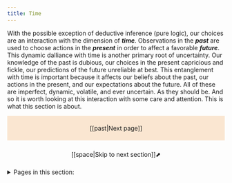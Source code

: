 ```yaml
---
title: Time
---
```

With the possible exception of deductive inference (pure logic), our choices are an interaction with the dimension of ***time***. Observations in the ***past*** are used to choose actions in the ***present*** in order to affect a favorable ***future***. This dynamic dalliance with time is another primary root of uncertainty. Our knowledge of the past is dubious, our choices in the present capricious and fickle, our predictions of the future unreliable at best. This entanglement with time is important because it affects our beliefs about the past, our actions in the present, and our expectations about the future. All of these are imperfect, dynamic, volatile, and ever uncertain. As they should be. And so it is worth looking at this interaction with some care and attention. This is what this section is about.

<p style="text-align: center; background-color: #fae6d1; padding: 20px">[[past|Next page]]</p>
<p style="text-align: center; padding: 10px">[[space|Skip to next section]]⬈</p>

<details>
<summary>Pages in this section:</summary>

[[past]]
- [[present]]
- [[future]]
- [[dennis-lindley-quote]]

</details>